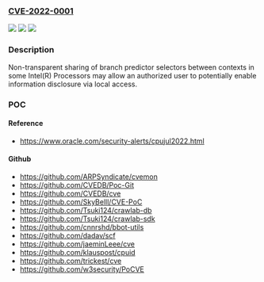 ### [CVE-2022-0001](https://cve.mitre.org/cgi-bin/cvename.cgi?name=CVE-2022-0001)
![](https://img.shields.io/static/v1?label=Product&message=Intel(R)%20Processors&color=blue)
![](https://img.shields.io/static/v1?label=Version&message=n%2Fa&color=blue)
![](https://img.shields.io/static/v1?label=Vulnerability&message=%20information%20disclosure%20&color=brighgreen)

### Description

Non-transparent sharing of branch predictor selectors between contexts in some Intel(R) Processors may allow an authorized user to potentially enable information disclosure via local access.

### POC

#### Reference
- https://www.oracle.com/security-alerts/cpujul2022.html

#### Github
- https://github.com/ARPSyndicate/cvemon
- https://github.com/CVEDB/Poc-Git
- https://github.com/CVEDB/cve
- https://github.com/SkyBelll/CVE-PoC
- https://github.com/Tsuki124/crawlab-db
- https://github.com/Tsuki124/crawlab-sdk
- https://github.com/cnnrshd/bbot-utils
- https://github.com/dadav/scf
- https://github.com/jaeminLeee/cve
- https://github.com/klauspost/cpuid
- https://github.com/trickest/cve
- https://github.com/w3security/PoCVE


